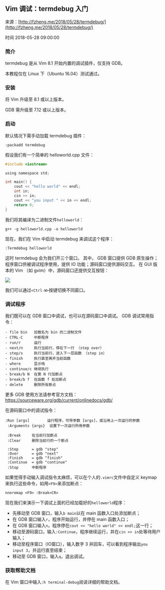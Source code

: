 ## Vim 调试：termdebug 入门

来源：[http://fzheng.me/2018/05/28/termdebug/](http://fzheng.me/2018/05/28/termdebug/)

时间 2018-05-28 09:00:00

 
### 简介
 
termdebug 是从 Vim 8.1 开始内置的调试插件，仅支持 GDB。
 
本教程仅在 Linux 下（Ubuntu 16.04）测试通过。
 
### 安装
 
将 Vim 升级至 8.1 或以上版本。
 
GDB 需升级至 7.12 或以上版本。
 
### 启动
 
默认情况下需手动加载 termdebug 插件：
 
``` 
:packadd termdebug
```
 
假设我们有一个简单的 helloworld.cpp 文件：
 
```c
#include <iostream>

using namespace std;

int main() {
    cout << "hello world" << endl;
    int in;
    cin >> in;
    cout << "you input " << in << endl;
    return 0;
}
```
 
我们将其编译为二进制文件`helloworld`：
 
```
g++ -g helloworld.cpp -o helloworld
```
 
现在，我们在 Vim 中启动 termdebug 来调试这个程序：
 
```
:Termdebug helloworld
```
 
这时 termdebug 会为我们开三个窗口。 其中， GDB 窗口提供 GDB 原生操作；程序窗口供被调试程序使用，提供 IO 功能；源码窗口提供源码交互。 在 GUI 版本的 Vim （如 gvim）中，源码窗口还提供交互按钮：
 
![][0]
 
我们可以通过`<Ctrl-W>`按键切换不同窗口。
 
### 调试程序
 
我们既可以在 GDB 窗口中调试，也可以在源码窗口中调试。 GDB 调试常用指令：
 
```
- file bin   加载名为 bin 的二进制文件 
- CTRL-C     中断程序
- run/r      运行
- next/n     执行当前行，停在下一行 （step over）
- step/s     执行当前行，进入下一层函数 （step in）
- finish     执行直至离开当前函数
- where      显示栈
- continue/c 继续执行
- break/b N  在第 N 行加断点
- break/b f  在函数 f 处加断点
- delete     删除所有断点
```
 
更多 GDB 使用方法请参考官方文档： https://sourceware.org/gdb/current/onlinedocs/gdb/
 
在源码窗口中的调试指令：
 
```
:Run [args]        运行程序，可带参数 [args]，或沿用上一次运行的参数
 :Arguments {args}  设置下一次运行所用参数

 :Break     在当前行加断点
 :Clear     删除当前行的一个断点

 :Step      = gdb "step" 
 :Over      = gdb "next"
 :Finish    = gdb "finish"
 :Continue  = gdb "continue"
 :Stop      中断程序
```
 
如果觉得手动输入调试指令太麻烦，可以在个人的`.vimrc`文件中自定义 keymap 来执行这些命令，如用`<F9>`来添加断点：
 
```
nnoremap <F9> :Break<CR>
```
 
现在我们来演示一下调试上面的已经加载好的`helloworld`程序：
 
 
* 先移动至 GDB 窗口，输入`b main`以在 main 函数入口处添加断点；  
* 在 GDB 窗口输入`r`，程序开始运行，并停在 main 函数入口；  
* 在 GDB 窗口输入`n`，程序停在`cout << "hello world" << endl;`这一行；  
* 移动至源码窗口，输入`:Continue`，程序继续运行，并在`cin >> in`处等待用户输入；  
* 移动至程序窗口（IO窗口），输入数字 3 并回车，可以看到程序输出`you input 3`，并运行直至结束；  
* 移动至 GDB 窗口，输入`q`，退出调试。  
 
 
### 获取帮助文档
 
在 Vim 窗口中输入`:h terminal-debug`阅读详细的帮助文档。
 


[0]: https://img2.tuicool.com/vi2Ermf.png 